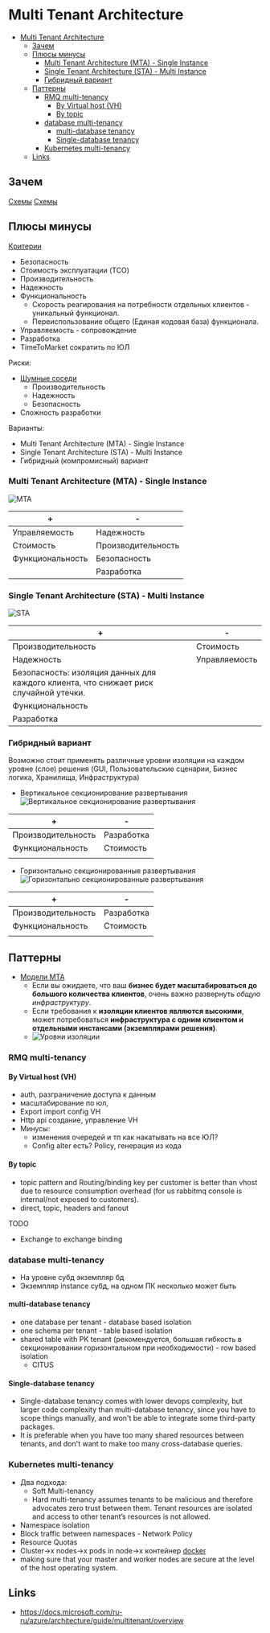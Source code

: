 # Multi Tenant Architecture

- [Multi Tenant Architecture](#multi-tenant-architecture)
	- [Зачем](#зачем)
	- [Плюсы минусы](#плюсы-минусы)
		- [Multi Tenant Architecture (MTA) - Single Instance](#multi-tenant-architecture-mta---single-instance)
		- [Single Tenant Architecture (STA) - Multi Instance](#single-tenant-architecture-sta---multi-instance)
		- [Гибридный вариант](#гибридный-вариант)
	- [Паттерны](#паттерны)
		- [RMQ multi-tenancy](#rmq-multi-tenancy)
			- [By Virtual host (VH)](#by-virtual-host-vh)
			- [By topic](#by-topic)
		- [database multi-tenancy](#database-multi-tenancy)
			- [multi-database tenancy](#multi-database-tenancy)
			- [Single-database tenancy](#single-database-tenancy)
		- [Kubernetes multi-tenancy](#kubernetes-multi-tenancy)
	- [Links](#links)

## Зачем

[Схемы](https://docs.google.com/document/d/1adNn0l5iUZFGiqMzqjup6f-DtkBPP4pnbDjRsP8M70E/edit?usp=sharing)
[Схемы](../img/)

## Плюсы минусы

[Критерии](arch.criteria.md)

- Безопасность
- Стоимость эксплуатации (TCO)
- Производительность
- Надежность
- Функциональность 
  - Скорость реагирования на потребности отдельных клиентов - уникальный функционал. 
  - Переиспользование общего (Единая кодовая база) функционала.
- Управляемость - сопровождение
- Разработка
- TimeToMarket сократить по ЮЛ

Риски:

- [Шумные соседи](https://docs.microsoft.com/ru-RU/azure/architecture/antipatterns/noisy-neighbor/noisy-neighbor)
  - Производительность
  - Надежность
  - Безопасность
- Сложность разработки

Варианты:

- Multi Tenant Architecture (MTA) - Single Instance
- Single Tenant Architecture (STA) - Multi Instance
- Гибридный (компромисный) вариант

### Multi Tenant Architecture (MTA) - Single Instance

![MTA](https://docs.microsoft.com/ru-RU/azure/architecture/guide/multitenant/considerations/media/tenancy-models/fully-multitenant-deployments.png)

| + | - |
| - | - |
| Управляемость | Надежность |
| Стоимость | Производительность  |
| Функциональность | Безопасность |
| | Разработка |

### Single Tenant Architecture (STA) - Multi Instance

![STA](https://docs.microsoft.com/ru-RU/azure/architecture/guide/multitenant/considerations/media/tenancy-models/automated-single-tenant-deployments.png)

| + | - |
| - | - |
| Производительность | Стоимость |
| Надежность | Управляемость |
| Безопасность: изоляция данных для каждого клиента, что снижает риск случайной утечки. | |
| Функциональность |  |
| Разработка | |

### Гибридный вариант

Возможно стоит применять различные уровни изоляции на каждом уровне (слое) решения (GUI, Пользовательские сценарии, Бизнес логика, Хранилища, Инфраструктура)

- Вертикальное секционирование развертывания
![Вертикальное секционирование развертывания](https://docs.microsoft.com/ru-RU/azure/architecture/guide/multitenant/considerations/media/tenancy-models/vertically-partitioned-deployments.png)

| + | - |
| - | - |
| Производительность | Разработка |
| Функциональность | Стоимость |
||  |

- Горизонтально секционированные развертывания
![Горизонтально секционированные развертывания](https://docs.microsoft.com/ru-RU/azure/architecture/guide/multitenant/considerations/media/tenancy-models/horizontally-partitioned-deployments.png)

| + | - |
| - | - |
| Производительность | Разработка |
| Функциональность | Стоимость |
||  |

## Паттерны

- [Модели MTA](https://docs.microsoft.com/ru-ru/azure/architecture/guide/multitenant/considerations/tenancy-models)
  - Если вы ожидаете, что ваш **бизнес будет масштабироваться до большого количества клиентов**, очень важно развернуть *общую инфраструктуру*.
  - Если требования к **изоляции клиентов являются высокими**, может потребоваться **инфраструктура с одним клиентом и отдельными инстансами (экземплярами решения)**.
  - ![Уровни изоляции](https://docs.microsoft.com/ru-RU/azure/architecture/guide/multitenant/considerations/media/tenancy-models/isolated-shared.png)

### RMQ multi-tenancy

#### By Virtual host (VH)

- auth, разграничение доступа к данным
- масштабирование по юл,
- Export import config VH
- Http api создание, управление VH
- Минусы:
  - изменения очередей и тп как накатывать на все ЮЛ?
  - Config alter есть? Policy, генерация из кода

#### By topic

- topic pattern and Routing/binding key per customer is better than vhost due to resource consumption overhead (for us rabbitmq console is internal/not exposed to customers).
- direct, topic, headers and fanout

TODO

- Exchange to exchange binding

### database multi-tenancy

- На уровне субд экземпляр бд
- Экземпляр instance субд, на одном ПК несколько может быть

#### multi-database tenancy

- one database per tenant - database based isolation
- one schema per tenant - table based isolation
- shared table with PK tenant (рекомендуется, большая гибкость в секционировании горизонтальном при необходимости) - row based isolation
  - CITUS 
  
#### Single-database tenancy

- Single-database tenancy comes with lower devops complexity, but larger code complexity than multi-database tenancy, since you have to scope things manually, and won't be able to integrate some third-party packages.
- It is preferable when you have too many shared resources between tenants, and don't want to make too many cross-database queries.

### Kubernetes multi-tenancy

- Два подхода:
	- Soft Multi-tenancy
	- Hard multi-tenancy assumes tenants to be malicious and therefore advocates zero trust between them. Tenant resources are isolated and access to other tenant’s resources is not allowed.
- Namespace isolation
- Block traffic between namespaces - Network Policy
- Resource Quotas
- Cluster->x nodes->x pods in node->x контейнер [docker](../technology/docker.md)
- making sure that your master and worker nodes are secure at the level of the host operating system.

## Links

- https://docs.microsoft.com/ru-ru/azure/architecture/guide/multitenant/overview
